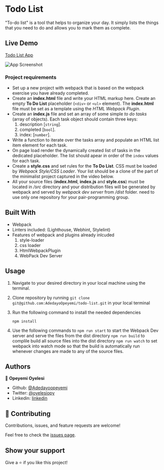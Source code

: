# Todo List

"To-do list" is a tool that helps to organize your day. It simply lists the things that you need to do and allows you to mark them as complete.

## Live Demo
[Todo List App](https://reverent-clarke-8b4656.netlify.app/)

![App Screenshot]('./src/assets/images/Screenshot.png')

### Project requirements
- Set up a new project with webpack that is based on the webpack exercise you have already completed.
- Create an **index.html** file and write your HTML markup here. Create an empty **To Do List** placeholder (`<div>` or `<ul>` element). The **index.html** file must be set as a template using the *HTML Webpack Plugin*.
- Create an **index.js** file and set an array of some simple *to do tasks* (array of objects). Each task object should contain three keys: 
  1. description [`string`].
  2. completed [`bool`].
  3. index: [`number`].
- Write a function to iterate over the tasks array and populate an HTML list item element for each task.
- On page load render the dynamically created list of tasks in the dedicated placeholder. The list should apear in order of the `index` values for each task.
- Create a **style.css** and set rules for the **To Do List**. CSS must be loaded by *Webpack Style/CSS Loader*. Your list should be a clone of the part of the minimalist project captured in the video below.
- All your source files (**index.html**, **index.js** and **style.css**) must be located in */src* directory and your distribution files will be generated by webpack and served by *webpack dev server* from */dist* folder.
need to use only one repository for your pair-programming group.


## Built With

- Webpack
- Linters included: (Lighthouse, Webhint, Stylelint)
- Features of webpack and plugins already inlcuded 
   1. style-loader
   2. css loader
   3. HtmlWebpackPlugin
   4. WebPack Dev Server
   

## Usage

1. Navigate to your desired directory in your local machine using the terminal.

2. Clone repository by running `git clone git@github.com:AdedayoOpeyemi/todo-list.git` in your local terminal

3. Run the following command to install the needed dependencies

    `npm install`

4. Use the following commands to 
   `npm run start` to start the Webpack Dev server and serve the files from the dist directory
   `npm run build` to complile build all source files into the dist directory
   `npm run watch` to set webpack into watch mode so that the build is automatically run whenever changes are made to any of the source files.

## Authors

👤 **Opeyemi Oyelesi**

- Github: [@Adedayoopeyemi](https://github.com/Adedayoopeyemi)
- Twitter: [@oyelesiopy](https://twitter.com/oyelesiopy)
- Linkedin: [linkedin](https://linkedin.com/opeyemioyelesi)

## 🤝 Contributing

Contributions, issues, and feature requests are welcome!

Feel free to check the [issues page](https://github.com/AdedayoOpeyemi/todo-list/issues).

## Show your support

Give a ⭐️ if you like this project!
